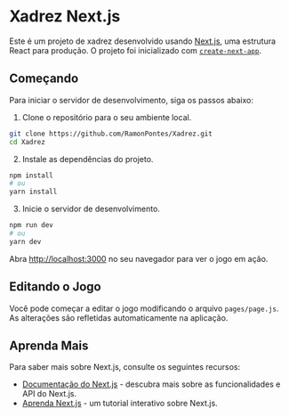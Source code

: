 
# Xadrez Next.js

Este é um projeto de xadrez desenvolvido usando [Next.js](https://nextjs.org/), uma estrutura React para produção. O projeto foi inicializado com [`create-next-app`](https://github.com/vercel/next.js/tree/canary/packages/create-next-app).

## Começando

Para iniciar o servidor de desenvolvimento, siga os passos abaixo:

1. Clone o repositório para o seu ambiente local.

```bash
git clone https://github.com/RamonPontes/Xadrez.git
cd Xadrez
```

2. Instale as dependências do projeto.

```bash
npm install
# ou
yarn install
```

3. Inicie o servidor de desenvolvimento.

```bash
npm run dev
# ou
yarn dev
```

Abra [http://localhost:3000](http://localhost:3000) no seu navegador para ver o jogo em ação.

## Editando o Jogo

Você pode começar a editar o jogo modificando o arquivo `pages/page.js`. As alterações são refletidas automaticamente na aplicação.

## Aprenda Mais

Para saber mais sobre Next.js, consulte os seguintes recursos:

- [Documentação do Next.js](https://nextjs.org/docs) - descubra mais sobre as funcionalidades e API do Next.js.
- [Aprenda Next.js](https://nextjs.org/learn) - um tutorial interativo sobre Next.js.
